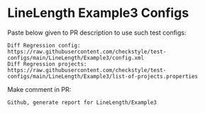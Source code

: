 # LineLength Example3 Configs
Paste below given to PR description to use such test configs:
```
Diff Regression config: https://raw.githubusercontent.com/checkstyle/test-configs/main/LineLength/Example3/config.xml
Diff Regression projects: https://raw.githubusercontent.com/checkstyle/test-configs/main/LineLength/Example3/list-of-projects.properties
```
Make comment in PR:
```
Github, generate report for LineLength/Example3
```
